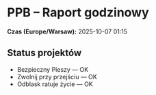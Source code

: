 # PPB – Raport godzinowy
**Czas (Europe/Warsaw):** 2025-10-07 01:15

## Status projektów
- Bezpieczny Pieszy — OK
- Zwolnij przy przejściu — OK
- Odblask ratuje życie — OK


